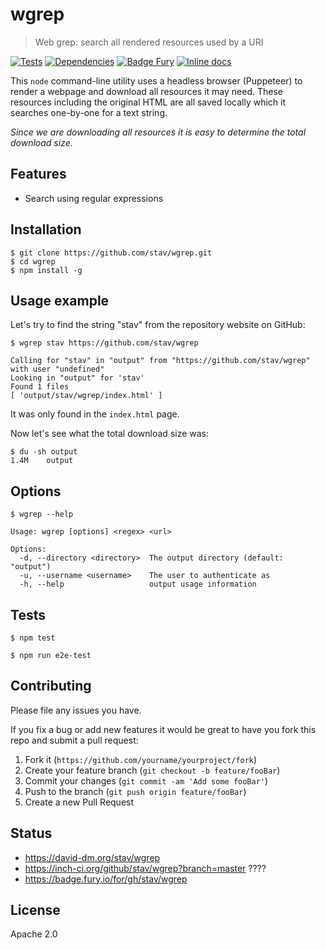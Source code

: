 # wgrep
> Web grep: search all rendered resources used by a URI

[![Tests][test-image]][test-url]
[![Dependencies][deps-image]][deps-url]
[![Badge Fury][fury-image]][fury-url]
[![Inline docs][inch-image]][inch-url]

This `node` command-line utility uses a headless browser (Puppeteer) to render
a webpage and download all resources it may need. These resources including the
original HTML are all saved locally which it searches one-by-one for a text
string.

*Since we are downloading all resources it is easy to determine the total
download size.*

## Features

* Search using regular expressions

## Installation

	$ git clone https://github.com/stav/wgrep.git
	$ cd wgrep
	$ npm install -g

## Usage example

Let's try to find the string "stav" from the repository website on GitHub:

	$ wgrep stav https://github.com/stav/wgrep

	Calling for "stav" in "output" from "https://github.com/stav/wgrep" with user "undefined"
	Looking in "output" for 'stav'
	Found 1 files
	[ 'output/stav/wgrep/index.html' ]

It was only found in the `index.html` page.

Now let's see what the total download size was:

	$ du -sh output
	1.4M    output

## Options

	$ wgrep --help

	Usage: wgrep [options] <regex> <url>

	Options:
	  -d, --directory <directory>  The output directory (default: "output")
	  -u, --username <username>    The user to authenticate as
	  -h, --help                   output usage information

## Tests

	$ npm test

	$ npm run e2e-test

## Contributing

Please file any issues you have.

If you fix a bug or add new features it would be great to have you fork this
repo and submit a pull request:

1. Fork it (`https://github.com/yourname/yourproject/fork`)
2. Create your feature branch (`git checkout -b feature/fooBar`)
3. Commit your changes (`git commit -am 'Add some fooBar'`)
4. Push to the branch (`git push origin feature/fooBar`)
5. Create a new Pull Request

## Status

* https://david-dm.org/stav/wgrep
* https://inch-ci.org/github/stav/wgrep?branch=master   ????
* https://badge.fury.io/for/gh/stav/wgrep

## License

Apache 2.0

<!-- Markdown link & img dfn's -->
[test-image]: https://github.com/stav/wgrep/workflows/Tests/badge.svg
[test-url]:   https://github.com/stav/wgrep/workflows
[fury-image]: https://badge.fury.io/gh/stav%2Fwgrep.svg
[fury-url]:   https://badge.fury.io/gh/stav%2Fwgrep
[inch-image]: http://inch-ci.org/github/stav/wgrep.svg?branch=master
[inch-url]:   http://inch-ci.org/github/stav/wgrep
[deps-image]: https://david-dm.org/stav/wgrep/status.svg
[deps-url]:   https://david-dm.org/stav/wgrep
